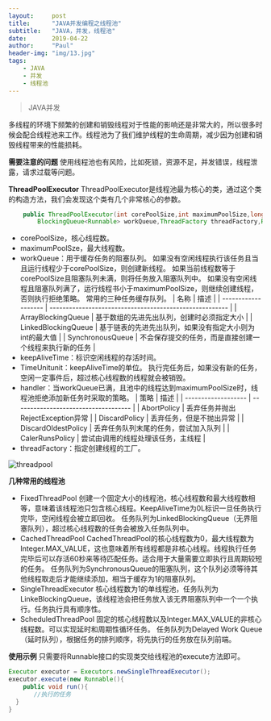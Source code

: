 ```yaml
---
layout:     post
title:      "JAVA并发编程之线程池"
subtitle:   "JAVA，并发，线程池"
date:       2019-04-22
author:     "Paul"
header-img: "img/13.jpg"
tags:
    - JAVA
    - 并发
    - 线程池
---
```




> JAVA并发

多线程的环境下频繁的创建和销毁线程对于性能的影响还是非常大的，所以很多时候会配合线程池来工作。线程池为了我们维护线程的生命周期，减少因为创建和销毁线程带来的性能损耗。

**需要注意的问题**
使用线程池也有风险，比如死锁，资源不足，并发错误，线程泄露，请求过载等问题。

**ThreadPoolExecutor**
ThreadPoolExecutor是线程池最为核心的类，通过这个类的构造方法，我们会发现这个类有几个非常核心的参数。
```java
    public ThreadPoolExecutor(int corePoolSize,int maximumPoolSize,long keepAliveTime,TimeUnit unit,
        BlockingQueue<Runnable> workQueue,ThreadFactory threadFactory,RejectedExecutionHandler handler);
```

* corePoolSize，核心线程数。
* maximumPoolSze，最大线程数。
* workQueue：用于缓存任务的阻塞队列。
  如果没有空闲线程执行该任务且当且运行线程少于corePoolSize，则创建新线程。
  如果当前线程数等于corePoolSize且阻塞队列未满，则将任务放入阻塞队列中。
  如果没有空闲线程且阻塞队列满了，运行线程书小于maximumPoolSize，则继续创建线程，否则执行拒绝策略。
  常用的三种任务缓存队列。
| 名称                | 描述                                                    |
| ------------------- | ------------------------------------------------------- |
| ArrayBlockingQueue  | 基于数组的先进先出队列，创建时必须指定大小              |
| LinkedBlockingQueue | 基于链表的先进先出队列，如果没有指定大小则为int的最大值 |
| SynchronousQueue    | 不会保存提交的任务，而是直接创建一个线程来执行新的任务  |
* keepAliveTime：标识空闲线程的存活时间。
* TimeUnitunit：keepAliveTime的单位。
  执行完任务后，如果没有新的任务，空闲一定事件后，超过核心线程数的线程就会被销毁。
* handler：当workQueue已满，且池中的线程达到maximumPoolSize时，线程池拒绝添加新任务时采取的策略。
| 策略                | 描述                                 |
| ------------------- | ------------------------------------ |
| AbortPolicy         | 丢弃任务并抛出RejectException异常    |
| DiscardPolicy       | 丢弃任务，但是不抛出异常             |
| DiscardOldestPolicy | 丢弃任务队列末尾的任务，尝试加入队列 |
| CalerRunsPolicy     | 尝试由调用的线程处理该任务，主线程   |
* threadFactory：指定创建线程的工厂。

![threadpool](/imgblog/threadpool.png)


**几种常用的线程池**
* FixedThreadPool
  创建一个固定大小的线程池，核心线程数和最大线程数相等，意味着该线程池只包含核心线程。KeepAliveTime为0L标识一旦任务执行完毕，空闲线程会被立即回收。
  任务队列为LinkedBlockingQueue（无界阻塞队列），超过核心线程数的任务会被放入任务队列中。
* CachedThreadPool
  CachedThreadPool的核心线程数为0，最大线程数为Integer.MAX_VALUE，这也意味着所有线程都是非核心线程。线程执行任务完毕后可以存活60秒来等待匹配任务。适合用于大量需要立即执行且周期较短的任务。
  任务队列为SynchronousQueue的阻塞队列，这个队列必须等待其他线程取走后才能继续添加，相当于缓存为1的阻塞队列。
* SingleThreadExecutor
  核心线程数为1的单线程池，任务队列为LinkeBlockingQueue，该线程池会把任务放入该无界阻塞队列中一个一个执行。任务执行具有顺序性。
* ScheduledThreadPool
  固定的核心线程数以及Integer.MAX_VALUE的非核心线程数。可以实现延时和周期性循环任务。
  任务队列为Delayed Work Queue（延时队列），根据任务的排列顺序，将先执行的任务放在队列前端。

**使用示例**
只需要将Runnable接口的实现类交给线程池的execute方法即可。
```java
Executor executor = Executors.newSingleThreadExecutor();
executor.execute(new Runnable(){
    public void run(){
       //执行的任务    
  }
}
```